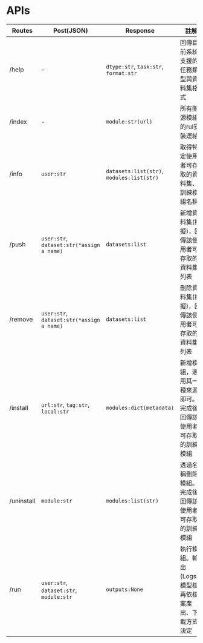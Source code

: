 # APIs
|  Routes   | Post(JSON)  | Response  | 註解  |
|  ----   | ----  | ----  | ----  |
| /help   | - | `dtype:str`, `task:str`, `format:str`  | 回傳目前系統支援的任務類型與資料集格式 |
| /index  | - | `module:str(url)`| 所有開源模組的rul安裝連結 |
| /info  | `user:str` |  `datasets:list(str)`, `modules:list(str)` | 取得特定使用者可存取的資料集、訓練模組名稱 |
| /push  | `user:str`, `dataset:str(*assign a name)` | `datasets:list` | 新增資料集(模擬)，回傳該使用者可存取的資料集列表 |
| /remove  | `user:str`, `dataset:str(*assign a name)` | `datasets:list` | 刪除資料集(模擬)，回傳該使用者可存取的資料集列表 |
| /install  | `url:str`, `tag:str`, `local:str` | `modules:dict(metadata)`  | 新增模組，選用其一種來源即可。完成後回傳該使用者可存取的訓練模組 |
| /uninstall  | `module:str` | `modules:list(str)`  | 透過名稱刪除模組。完成後回傳該使用者可存取的訓練模組 |
| /run  | `user:str`, `dataset:str`, `module:str` | `outputs:None`  | 執行模組。輸出(Logs、模型檔)再依檔案產出、下載方式決定 |

